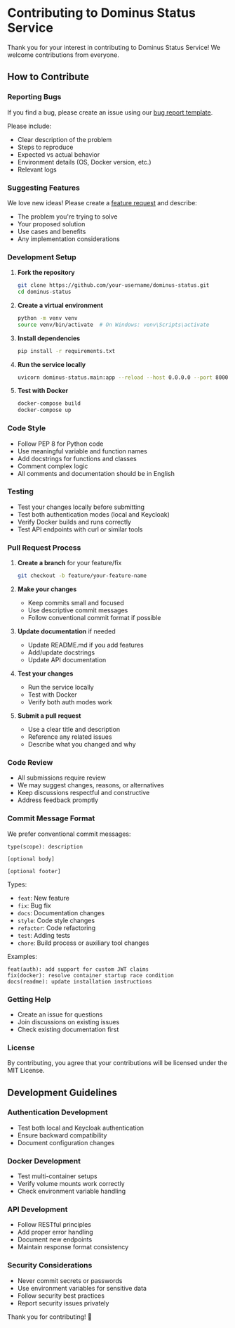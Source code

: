# Contributing to Dominus Status Service

Thank you for your interest in contributing to Dominus Status Service! We welcome contributions from everyone.

## How to Contribute

### Reporting Bugs

If you find a bug, please create an issue using our [bug report template](https://github.com/your-username/dominus-status/issues/new?assignees=&labels=bug&template=bug_report.md&title=%5BBUG%5D+).

Please include:
- Clear description of the problem
- Steps to reproduce
- Expected vs actual behavior
- Environment details (OS, Docker version, etc.)
- Relevant logs

### Suggesting Features

We love new ideas! Please create a [feature request](https://github.com/your-username/dominus-status/issues/new?assignees=&labels=enhancement&template=feature_request.md&title=%5BFEATURE%5D+) and describe:
- The problem you're trying to solve
- Your proposed solution
- Use cases and benefits
- Any implementation considerations

### Development Setup

1. **Fork the repository**
   ```bash
   git clone https://github.com/your-username/dominus-status.git
   cd dominus-status
   ```

2. **Create a virtual environment**
   ```bash
   python -m venv venv
   source venv/bin/activate  # On Windows: venv\Scripts\activate
   ```

3. **Install dependencies**
   ```bash
   pip install -r requirements.txt
   ```

4. **Run the service locally**
   ```bash
   uvicorn dominus-status.main:app --reload --host 0.0.0.0 --port 8000
   ```

5. **Test with Docker**
   ```bash
   docker-compose build
   docker-compose up
   ```

### Code Style

- Follow PEP 8 for Python code
- Use meaningful variable and function names
- Add docstrings for functions and classes
- Comment complex logic
- All comments and documentation should be in English

### Testing

- Test your changes locally before submitting
- Test both authentication modes (local and Keycloak)
- Verify Docker builds and runs correctly
- Test API endpoints with curl or similar tools

### Pull Request Process

1. **Create a branch** for your feature/fix
   ```bash
   git checkout -b feature/your-feature-name
   ```

2. **Make your changes**
   - Keep commits small and focused
   - Use descriptive commit messages
   - Follow conventional commit format if possible

3. **Update documentation** if needed
   - Update README.md if you add features
   - Add/update docstrings
   - Update API documentation

4. **Test your changes**
   - Run the service locally
   - Test with Docker
   - Verify both auth modes work

5. **Submit a pull request**
   - Use a clear title and description
   - Reference any related issues
   - Describe what you changed and why

### Code Review

- All submissions require review
- We may suggest changes, reasons, or alternatives
- Keep discussions respectful and constructive
- Address feedback promptly

### Commit Message Format

We prefer conventional commit messages:

```
type(scope): description

[optional body]

[optional footer]
```

Types:
- `feat`: New feature
- `fix`: Bug fix
- `docs`: Documentation changes
- `style`: Code style changes
- `refactor`: Code refactoring
- `test`: Adding tests
- `chore`: Build process or auxiliary tool changes

Examples:
```
feat(auth): add support for custom JWT claims
fix(docker): resolve container startup race condition
docs(readme): update installation instructions
```

### Getting Help

- Create an issue for questions
- Join discussions on existing issues
- Check existing documentation first

### License

By contributing, you agree that your contributions will be licensed under the MIT License.

## Development Guidelines

### Authentication Development

- Test both local and Keycloak authentication
- Ensure backward compatibility
- Document configuration changes

### Docker Development

- Test multi-container setups
- Verify volume mounts work correctly
- Check environment variable handling

### API Development

- Follow RESTful principles
- Add proper error handling
- Document new endpoints
- Maintain response format consistency

### Security Considerations

- Never commit secrets or passwords
- Use environment variables for sensitive data
- Follow security best practices
- Report security issues privately

Thank you for contributing! 🎉
